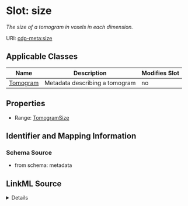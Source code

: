 # Slot: size


_The size of a tomogram in voxels in each dimension._



URI: [cdp-meta:size](metadatasize)



<!-- no inheritance hierarchy -->




## Applicable Classes

| Name | Description | Modifies Slot |
| --- | --- | --- |
[Tomogram](Tomogram.md) | Metadata describing a tomogram |  no  |







## Properties

* Range: [TomogramSize](TomogramSize.md)





## Identifier and Mapping Information







### Schema Source


* from schema: metadata




## LinkML Source

<details>
```yaml
name: size
description: The size of a tomogram in voxels in each dimension.
from_schema: metadata
rank: 1000
alias: size
owner: Tomogram
domain_of:
- Tomogram
range: TomogramSize
inlined: true
inlined_as_list: true

```
</details>